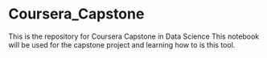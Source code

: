# Coursera_Capstone
This is the repository for Coursera Capstone in Data Science
This notebook will be used for the capstone project and learning how to is this tool.

